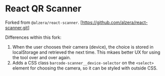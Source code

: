 # React QR Scanner

Forked from `@alzera/react-scanner`. [https://github.com/alzera/react-scanner.git]

Differences within this fork:
1. When the user chooses their camera (device), the choice is stored in localStorage and retrieved the next time. This mkaes better UX for using the tool over and over again.
2. Adds a CSS class `barcode-scanner__device-selector` on the `<select>` element for choosing the camera, so it can be styled with outside CSS.
